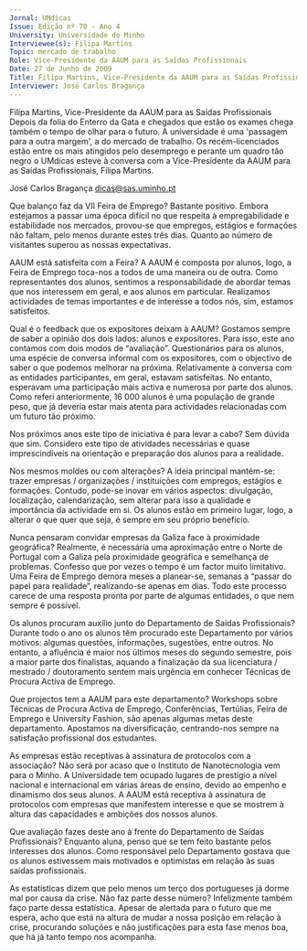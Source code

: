 ```yaml
---
Jornal: UMdicas
Issue: Edição nº 70 - Ano 4
University: Universidade do Minho
Interviewee(s): Filipa Martins
Topic: mercado de trabalho
Role: Vice-Presidente da AAUM para as Saídas Profissionais
Date: 27 de Junho de 2009
Title: Filipa Martins, Vice-Presidente da AAUM para as Saídas Profissionais
Interviewer: José Carlos Bragança
---
```


Filipa Martins, Vice-Presidente da AAUM para as Saídas Profissionais
Depois da folia do Enterro da Gata e chegados que estão os
exames chega também o tempo de olhar para o futuro. A
universidade é uma 'passagem para a outra margem', a do
mercado de trabalho. Os recém-licenciados estão entre os mais atingidos
pelo desemprego e perante um quadro tão negro o UMdicas esteve à
conversa com a Vice-Presidente da AAUM para as Saídas Profissionais,
Filipa Martins.

José Carlos Bragança
dicas@sas.uminho.pt

Que balanço faz da VII Feira de
Emprego?
Bastante positivo. Embora
estejamos a passar uma época
difícil no que respeita à
empregabilidade e estabilidade
nos mercados, provou-se que
empregos, estágios e formações
não faltam, pelo menos durante
estes três dias. Quanto ao número
de visitantes superou as nossas
expectativas.

AAUM está satisfeita com a
Feira?
A AAUM é composta por alunos,
logo, a Feira de Emprego toca-nos
a todos de uma maneira ou de
outra. Como representantes dos
alunos, sentimos a
responsabilidade de abordar
temas que nos interessem em
geral, e aos alunos em particular.
Realizamos actividades de temas
importantes e de interesse a
todos nós, sim, estamos
satisfeitos.

Qual é o feedback que os
expositores deixam à AAUM?
Gostamos sempre de saber a
opinião dos dois lados: alunos e
expositores. Para isso, este ano
contamos com dois modos de
“avaliação”. Questionários para os
alunos, uma espécie de conversa
informal com os expositores, com
o objectivo de saber o que
podemos melhorar na próxima.
Relativamente à conversa com as
entidades participantes, em geral,
estavam satisfeitas. No entanto,
esperavam uma participação
mais activa e numerosa por parte
dos alunos. Como referi
anteriormente, 16 000 alunos é
uma população de grande peso,
que já deveria estar mais atenta
para actividades relacionadas
com um futuro tão próximo.

Nos próximos anos este tipo de
iniciativa é para levar a cabo?
Sem dúvida que sim. Considero
este tipo de atividades
necessárias e quase
imprescindíveis na orientação e
preparação dos alunos para a
realidade.

Nos mesmos moldes ou com
alterações?
A ideia principal mantém-se:
trazer empresas / organizações /
instituições com empregos,
estágios e formações. Contudo,
pode-se inovar em vários
aspectos: divulgação, localização,
calendarização, sem alterar para
isso a qualidade e importância da
actividade em si. Os alunos estão
em primeiro lugar, logo, a alterar o
que quer que seja, é sempre em
seu próprio benefício.

Nunca pensaram convidar
empresas da Galiza face à
proximidade geográfica?
Realmente, é necessária uma
aproximação entre o Norte de
Portugal com a Galiza pela
proximidade geográfica e
semelhança de problemas.
Confesso que por vezes o tempo é
um factor muito limitativo. Uma
Feira de Emprego demora meses a
planear-se, semanas a “passar do
papel para realidade”, realizando-se
 apenas em dias. Todo este
processo carece de uma resposta
pronta por parte de algumas
entidades, o que nem sempre é
possível.

Os alunos procuram auxílio
junto do Departamento de
Saídas Profissionais?
Durante todo o ano os alunos têm
procurado este Departamento por
vários motivos: algumas
questões, informações,
sugestões, entre outros. No
entanto, a afluência é maior nos
últimos meses do segundo
semestre, pois a maior parte dos
finalistas, aquando a finalização
da sua licenciatura / mestrado /
doutoramento sentem mais
urgência em conhecer Técnicas
de Procura Activa de Emprego.

Que projectos tem a AAUM para
este departamento?
Workshops sobre Técnicas de
Procura Activa de Emprego,
Conferências, Tertúlias, Feira de
Emprego e University Fashion, são
apenas algumas metas deste
departamento. Apostamos na
diversificação, centrando-nos
sempre na satisfação profissional
dos estudantes.

As empresas estão receptivas à
assinatura de protocolos com a
associação?
Não será por acaso que o Instituto
de Nanotecnologia vem para o
Minho. A Universidade tem
ocupado lugares de prestígio a
nível nacional e internacional em
várias áreas de ensino, devido ao
empenho e dinamismo dos seus
alunos. A AAUM está receptiva à
assinatura de protocolos com
empresas que manifestem
interesse e que se mostrem à
altura das capacidades e
ambições dos nossos alunos.

Que avaliação fazes deste ano à
frente do Departamento de
Saídas Profissionais?
Enquanto aluna, penso que se tem
feito bastante pelos interesses
dos alunos. Como responsável
pelo Departamento gostava que
os alunos estivessem mais
motivados e optimistas em
relação às suas saídas
profissionais.

As estatísticas dizem que pelo
menos um terço dos portugueses
já dorme mal por causa da crise.
Não faz parte desse número?
Infelizmente também faço parte
dessa estatística. Apesar de
alertada para o futuro que me
espera, acho que está na altura de
mudar a nossa posição em
relação à crise, procurando
soluções e não justificações para
esta fase menos boa, que há já
tanto tempo nos acompanha.